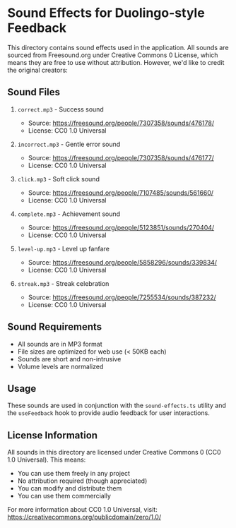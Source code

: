 # Sound Effects for Duolingo-style Feedback

This directory contains sound effects used in the application. All sounds are sourced from Freesound.org under Creative Commons 0 License, which means they are free to use without attribution. However, we'd like to credit the original creators:

## Sound Files

1. `correct.mp3` - Success sound
   - Source: https://freesound.org/people/7307358/sounds/476178/
   - License: CC0 1.0 Universal

2. `incorrect.mp3` - Gentle error sound
   - Source: https://freesound.org/people/7307358/sounds/476177/
   - License: CC0 1.0 Universal

3. `click.mp3` - Soft click sound
   - Source: https://freesound.org/people/7107485/sounds/561660/
   - License: CC0 1.0 Universal

4. `complete.mp3` - Achievement sound
   - Source: https://freesound.org/people/5123851/sounds/270404/
   - License: CC0 1.0 Universal

5. `level-up.mp3` - Level up fanfare
   - Source: https://freesound.org/people/5858296/sounds/339834/
   - License: CC0 1.0 Universal

6. `streak.mp3` - Streak celebration
   - Source: https://freesound.org/people/7255534/sounds/387232/
   - License: CC0 1.0 Universal

## Sound Requirements

- All sounds are in MP3 format
- File sizes are optimized for web use (< 50KB each)
- Sounds are short and non-intrusive
- Volume levels are normalized

## Usage

These sounds are used in conjunction with the `sound-effects.ts` utility and the `useFeedback` hook to provide audio feedback for user interactions.

## License Information

All sounds in this directory are licensed under Creative Commons 0 (CC0 1.0 Universal). This means:
- You can use them freely in any project
- No attribution required (though appreciated)
- You can modify and distribute them
- You can use them commercially

For more information about CC0 1.0 Universal, visit:
https://creativecommons.org/publicdomain/zero/1.0/ 